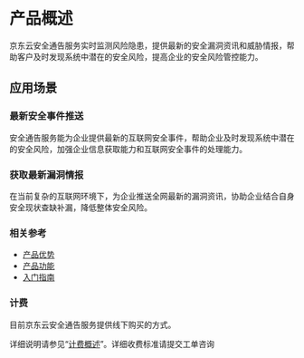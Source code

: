 # 产品概述
京东云安全通告服务实时监测风险隐患，提供最新的安全漏洞资讯和威胁情报，帮助客户及时发现系统中潜在的安全风险，提高企业的安全风险管控能力。


## 应用场景
### 最新安全事件推送
安全通告服务能为企业提供最新的互联网安全事件，帮助企业及时发现系统中潜在的安全风险，加强企业信息获取能力和互联网安全事件的处理能力。
### 获取最新漏洞情报
在当前复杂的互联网环境下，为企业推送全网最新的漏洞资讯，协助企业结合自身安全现状查缺补漏，降低整体安全风险。

### 相关参考

 - [产品优势](../Introduction/Benefits.md)
 - [产品功能](../Introduction/Features.md)
 - [入门指南](../Getting-Started/Getting-Started.md)

### 计费

目前京东云安全通告服务提供线下购买的方式。

详细说明请参见“[计费概述](../Pricing/Billing-Overview.md)”。详细收费标准请提交工单咨询
